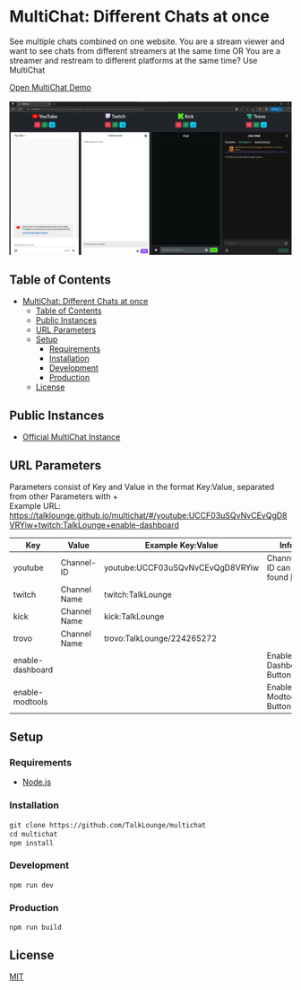 # MultiChat: Different Chats at once

See multiple chats combined on one website. You are a stream viewer and want to see chats from different streamers at the same time OR You are a streamer and restream to different platforms at the same time? Use MultiChat

[Open MultiChat Demo](https://talklounge.github.io/multichat/#/youtube:UCCF03uSQvNvCEvQgD8VRYiw+twitch:TalkLounge+kick:TalkLounge+trovo:TalkLounge/224265272)
<br>
<br>
![Screenshot of Website](doc/screenshot.jpg)

## Table of Contents
- [MultiChat: Different Chats at once](#multichat-different-chats-at-once)
  - [Table of Contents](#table-of-contents)
  - [Public Instances](#public-instances)
  - [URL Parameters](#url-parameters)
  - [Setup](#setup)
    - [Requirements](#requirements)
    - [Installation](#installation)
    - [Development](#development)
    - [Production](#production)
  - [License](#license)

## Public Instances
* [Official MultiChat Instance](https://talklounge.github.io/multichat/)

## URL Parameters

Parameters consist of Key and Value in the format Key:Value, separated from other Parameters with +
<br>
Example URL: https://talklounge.github.io/multichat/#/youtube:UCCF03uSQvNvCEvQgD8VRYiw+twitch:TalkLounge+enable-dashboard

Key              | Value        | Example Key:Value                | Info
---------------- | ------------ | -------------------------------- | ---
youtube          | Channel-ID   | youtube:UCCF03uSQvNvCEvQgD8VRYiw | Channel-ID can be found [here](https://www.youtube.com/account_advanced)
twitch           | Channel Name | twitch:TalkLounge
kick             | Channel Name | kick:TalkLounge
trovo            | Channel Name | trovo:TalkLounge/224265272
enable-dashboard |              |                                  | Enables Dashboard Button
enable-modtools  |              |                                  | Enables Modtools Button

## Setup
### Requirements
* [Node.js](https://nodejs.org/)

### Installation
```
git clone https://github.com/TalkLounge/multichat
cd multichat
npm install
```

### Development
```
npm run dev
```

### Production
```
npm run build
```

## License
[MIT](LICENSE)